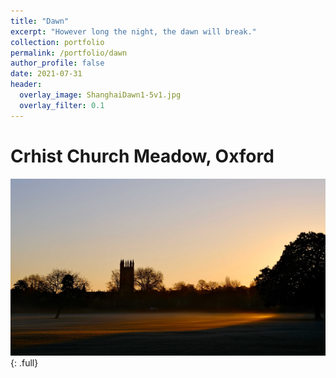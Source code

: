```yaml
---
title: "Dawn"
excerpt: "However long the night, the dawn will break."
collection: portfolio
permalink: /portfolio/dawn
author_profile: false
date: 2021-07-31
header:
  overlay_image: ShanghaiDawn1-5v1.jpg
  overlay_filter: 0.1
---
```


# Crhist Church Meadow, Oxford
![full](/images/OxfordMagdalenDawn1.jpg)
{: .full}



